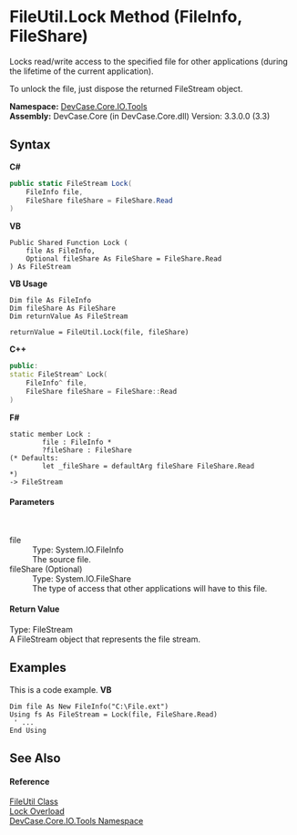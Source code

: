 # FileUtil.Lock Method (FileInfo, FileShare)
 

Locks read/write access to the specified file for other applications (during the lifetime of the current application). 

 To unlock the file, just dispose the returned FileStream object.

**Namespace:**&nbsp;<a href="N_DevCase_Core_IO_Tools">DevCase.Core.IO.Tools</a><br />**Assembly:**&nbsp;DevCase.Core (in DevCase.Core.dll) Version: 3.3.0.0 (3.3)

## Syntax

**C#**<br />
``` C#
public static FileStream Lock(
	FileInfo file,
	FileShare fileShare = FileShare.Read
)
```

**VB**<br />
``` VB
Public Shared Function Lock ( 
	file As FileInfo,
	Optional fileShare As FileShare = FileShare.Read
) As FileStream
```

**VB Usage**<br />
``` VB Usage
Dim file As FileInfo
Dim fileShare As FileShare
Dim returnValue As FileStream

returnValue = FileUtil.Lock(file, fileShare)
```

**C++**<br />
``` C++
public:
static FileStream^ Lock(
	FileInfo^ file, 
	FileShare fileShare = FileShare::Read
)
```

**F#**<br />
``` F#
static member Lock : 
        file : FileInfo * 
        ?fileShare : FileShare 
(* Defaults:
        let _fileShare = defaultArg fileShare FileShare.Read
*)
-> FileStream 

```


#### Parameters
&nbsp;<dl><dt>file</dt><dd>Type: System.IO.FileInfo<br />The source file.</dd><dt>fileShare (Optional)</dt><dd>Type: System.IO.FileShare<br />The type of access that other applications will have to this file.</dd></dl>

#### Return Value
Type: FileStream<br />A FileStream object that represents the file stream.

## Examples
This is a code example. 
**VB**<br />
``` VB
Dim file As New FileInfo("C:\File.ext")
Using fs As FileStream = Lock(file, FileShare.Read)
 ' ...
End Using
```


## See Also


#### Reference
<a href="T_DevCase_Core_IO_Tools_FileUtil">FileUtil Class</a><br /><a href="Overload_DevCase_Core_IO_Tools_FileUtil_Lock">Lock Overload</a><br /><a href="N_DevCase_Core_IO_Tools">DevCase.Core.IO.Tools Namespace</a><br />